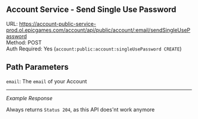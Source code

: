## Account Service - Send Single Use Password

URL: https://account-public-service-prod.ol.epicgames.com/account/api/public/account/:email/sendSingleUsePassword \
Method: POST \
Auth Required: Yes (`account:public:account:singleUsePassword CREATE`)

## Path Parameters

`email`: The `email` of your Account

---

_Example Response_

Always returns `Status 204`, as this API does'nt work anymore
